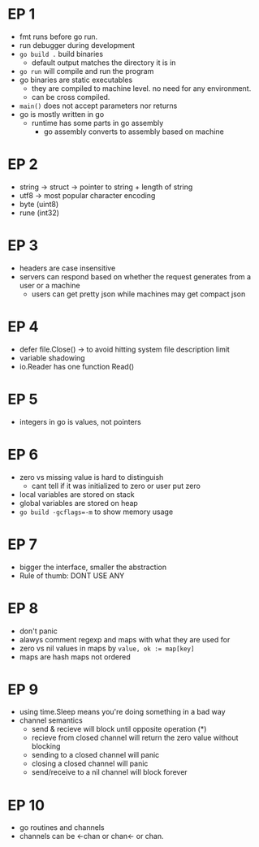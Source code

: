 # EP 1
- fmt runs before go run.
- run debugger during development
- `go build .` build binaries
    - default output matches the directory it is in
- `go run` will compile and run the program
- go binaries are static executables
    - they are compiled to machine level. no need for any environment.
    - can be cross compiled.
- `main()` does not accept parameters nor returns
- go is mostly written in go 
    - runtime has some parts in go assembly
        - go assembly converts to assembly based on machine

# EP 2
- string -> struct -> pointer to string + length of string
- utf8 -> most popular character encoding 
- byte (uint8)
- rune (int32)

# EP 3
- headers are case insensitive
- servers can respond based on whether the request generates from a user or a machine
    - users can get pretty json while machines may get compact json

# EP 4
- defer file.Close() -> to avoid hitting system file description limit
- variable shadowing
- io.Reader has one function Read()

# EP 5
- integers in go is values, not pointers

# EP 6
- zero vs missing value is hard to distinguish
    - cant tell if it was initialized to zero or user put zero
- local variables are stored on stack
- global variables are stored on heap
- ```go build -gcflags=-m``` to show memory usage

# EP 7
- bigger the interface, smaller the abstraction
- Rule of thumb: DONT USE ANY

# EP 8
- don't panic
- alawys comment regexp and maps with what they are used for
- zero vs nil values in maps by ```value, ok := map[key]```
- maps are hash maps not ordered

# EP 9
- using time.Sleep means you're doing something in a bad way
- channel semantics
    - send & recieve will block until opposite operation (*)
    - recieve from closed channel will return the zero value without blocking
    - sending to a closed channel will panic
    - closing a closed channel will panic
    - send/receive to a nil channel will block forever

# EP 10
- go routines and channels
- channels can be <-chan or chan<- or chan. 
